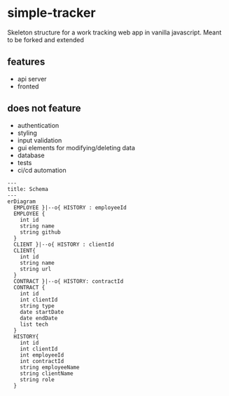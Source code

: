 # simple-tracker
Skeleton structure for a work tracking web app in vanilla javascript. Meant to be forked and  extended

## features
- api server
- fronted

## does not feature
- authentication
- styling
- input validation
- gui elements for modifying/deleting data
- database
- tests
- ci/cd automation

```mermaid
---
title: Schema
---
erDiagram
  EMPLOYEE }|--o{ HISTORY : employeeId 
  EMPLOYEE {
    int id
    string name
    string github
  }
  CLIENT }|--o{ HISTORY : clientId
  CLIENT{
    int id
    string name
    string url
  }
  CONTRACT }|--o{ HISTORY: contractId
  CONTRACT {
    int id
    int clientId
    string type
    date startDate
    date endDate
    list tech
  }
  HISTORY{
    int id
    int clientId
    int employeeId
    int contractId
    string employeeName
    string clientName
    string role
  }
```